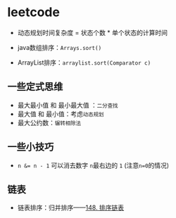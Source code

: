 # leetcode

- 动态规划时间复杂度 = 状态个数 * 单个状态的计算时间

- java数组排序：`Arrays.sort()`
- ArrayList排序：`arraylist.sort(Comparator c)`

## 一些定式思维

- 最大最小值 和 最小最大值 ：`二分查找`
- 最大值 和 最小值：考虑`动态规划`
- 最大公约数：`辗转相除法`
## 一些小技巧

- `n &= n - 1` 可以消去数字 `n`最右边的 `1` (注意`n=0`的情况)

## 链表

- 链表排序：归并排序——[148. 排序链表](https://leetcode.cn/problems/sort-list/)